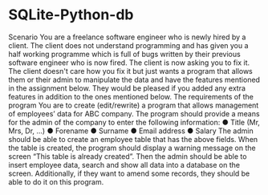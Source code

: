 # SQLite-Python-db
Scenario
You are a freelance software engineer who is newly hired by a client. The client does not understand programming and has given you a half working programme which is full of bugs written by their previous software engineer who is now fired. The client is now asking you to fix it. The client doesn't care how you fix it but just wants a program that allows them or their admin to manipulate the data and have the features mentioned in the assignment below. They would be pleased if you added any extra features in addition to the ones mentioned below.
The requirements of the program
You are to create (edit/rewrite) a program that allows management of employees’ data for ABC company. The program should provide a means for the admin of the company to enter the following information:
● Title (Mr, Mrs, Dr, ...)
● Forename
● Surname
● Email address
● Salary
The admin should be able to create an employee table that has the above fields. When the table is created, the program should display a warning message on the screen “This table is already created”. Then the admin should be able to insert employee data, search and show all data into a database on the screen. Additionally, if they want to amend some records, they should be able to do it on this program.
